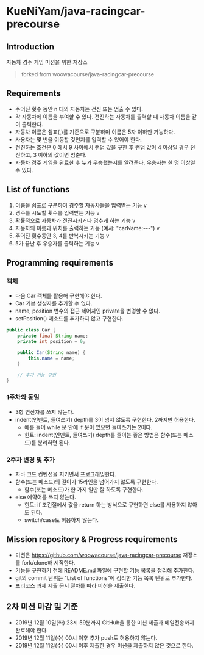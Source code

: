 # KueNiYam/java-racingcar-precourse

## Introduction
자동차 경주 게임 미션을 위한 저장소
> forked from woowacourse/java-racingcar-precourse

## Requirements
 - 주어진 횟수 동안 n 대의 자동차는 전진 또는 멈출 수 있다.
 - 각 자동차에 이름을 부여할 수 있다. 전진하는 자동차를 출력할 때 자동차 이름을 같이 출력한다.
 - 자동차 이름은 쉼표(,)를 기준으로 구분하며 이름은 5자 이하만 가능하다.
 - 사용자는 몇 번을 이동할 것인지를 입력할 수 있어야 한다.
 - 전진하는 조건은 0 에서 9 사이에서 랜덤 값을 구한 후 랜덤 값이 4 이상일 경우 전진하고, 3 이하의 값이면 멈춘다.
 - 자동차 경주 게임을 완료한 후 누가 우승했는지를 알려준다. 우승자는 한 명 이상일 수 있다.
 
 ## List of functions
 1. 이름을 쉼표로 구분하여 경주할 자동차들을 입력받는 기능 v
 2. 경주를 시도할 횟수를 입력받는 기능 v
 3. 확률적으로 자동차가 전진시키거나 멈추게 하는 기능 v
 4. 자동차의 이름과 위치를 출력하는 기능 (예시: "carName:---") v
 5. 주어진 횟수동안 3, 4를 반복시키는 기능 v
 6. 5가 끝난 후 우승자를 출력하는 기능 v
 
 ## Programming requirements
 ### 객체
 - 다음 Car 객체를 활용해 구현해야 한다.
 - Car 기본 생성자를 추가할 수 없다.
 - name, position 변수의 접근 제어자인 private을 변경할 수 없다.
 - setPosition() 메소드를 추가하지 않고 구현한다.
 
```java
public class Car {
    private final String name;
    private int position = 0;

    public Car(String name) {
        this.name = name;
    }

    // 추가 기능 구현
}
```

### 1주차와 동일
 - 3항 연산자를 쓰지 않는다.
 - indent(인덴트, 들여쓰기) depth를 3이 넘지 않도록 구현한다. 2까지만 허용한다.
    - 예를 들어 while 문 안에 if 문이 있으면 들여쓰기는 2이다.
    - 힌트: indent(인덴트, 들여쓰기) depth를 줄이는 좋은 방법은 함수(또는 메소드)를 분리하면 된다.
    
### 2주차 변경 및 추가
 - 자바 코드 컨벤션을 지키면서 프로그래밍한다.
 - 함수(또는 메소드)의 길이가 15라인을 넘어가지 않도록 구현한다.
    - 함수(또는 메소드)가 한 가지 일만 잘 하도록 구현한다.
 - else 예약어를 쓰지 않는다.
    - 힌트: if 조건절에서 값을 return 하는 방식으로 구현하면 else를 사용하지 않아도 된다.
    - switch/case도 허용하지 않는다.
    
## Mission repository & Progress requirements
 - 미션은 https://github.com/woowacourse/java-racingcar-precourse 저장소를 fork/clone해 시작한다.
 - 기능을 구현하기 전에 README.md 파일에 구현할 기능 목록을 정리해 추가한다.
 - git의 commit 단위는 "List of functions"에 정리한 기능 목록 단위로 추가한다.
 - 프리코스 과제 제출 문서 절차를 따라 미션을 제출한다.
 
 ## 2차 미션 마감 및 기준
  - 2019년 12월 10일(화) 23시 59분까지 GitHub을 통한 미션 제출과 메일전송까지 완료해야 한다.
  - 2019년 12월 11일(수) 00시 이후 추가 push도 허용하지 않는다.
  - 2019년 12월 11일(수) 00시 이후 제출한 경우 미션을 제출하지 않은 것으로 한다.